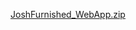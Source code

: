 [JoshFurnished_WebApp.zip](https://github.com/user-attachments/files/22990461/JoshFurnished_WebApp.zip)
